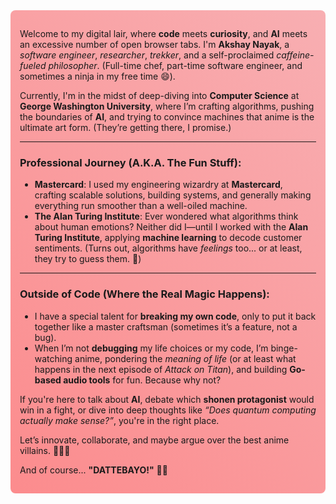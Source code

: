 <div style="background: linear-gradient(45deg, #ff6b6b, #f0f8ff); background-size: 400% 400%; animation: gradient 10s ease infinite; padding: 15px; border-radius: 8px;">

Welcome to my digital lair, where **code** meets **curiosity**, and **AI** meets an excessive number of open browser tabs. I'm **Akshay Nayak**, a *software engineer*, *researcher*, *trekker*, and a self-proclaimed *caffeine-fueled philosopher*. (Full-time chef, part-time software engineer, and sometimes a ninja in my free time 😄).

Currently, I'm in the midst of deep-diving into **Computer Science** at **George Washington University**, where I’m crafting algorithms, pushing the boundaries of **AI**, and trying to convince machines that anime is the ultimate art form. (They’re getting there, I promise.)

---

### Professional Journey (A.K.A. The Fun Stuff):
- **Mastercard**: I used my engineering wizardry at **Mastercard**, crafting scalable solutions, building systems, and generally making everything run smoother than a well-oiled machine.
- **The Alan Turing Institute**: Ever wondered what algorithms think about human emotions? Neither did I—until I worked with the **Alan Turing Institute**, applying **machine learning** to decode customer sentiments. (Turns out, algorithms have *feelings* too... or at least, they try to guess them. 🤖)

---

### Outside of Code (Where the Real Magic Happens):
- I have a special talent for **breaking my own code**, only to put it back together like a master craftsman (sometimes it’s a feature, not a bug).
- When I’m not **debugging** my life choices or my code, I’m binge-watching anime, pondering the *meaning of life* (or at least what happens in the next episode of *Attack on Titan*), and building **Go-based audio tools** for fun. Because why not?

If you're here to talk about **AI**, debate which **shonen protagonist** would win in a fight, or dive into deep thoughts like *“Does quantum computing actually make sense?”*, you're in the right place.

Let’s innovate, collaborate, and maybe argue over the best anime villains. 👨‍💻✨

And of course... **"DATTEBAYO!"** 🌟🌟

</div>

<style>
  @keyframes gradient {
    0% { background-position: 0% 50%; }
    50% { background-position: 100% 50%; }
    100% { background-position: 0% 50%; }
  }
</style>
